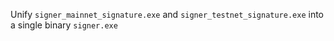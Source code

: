 Unify `signer_mainnet_signature.exe` and `signer_testnet_signature.exe` into a
single binary `signer.exe`
